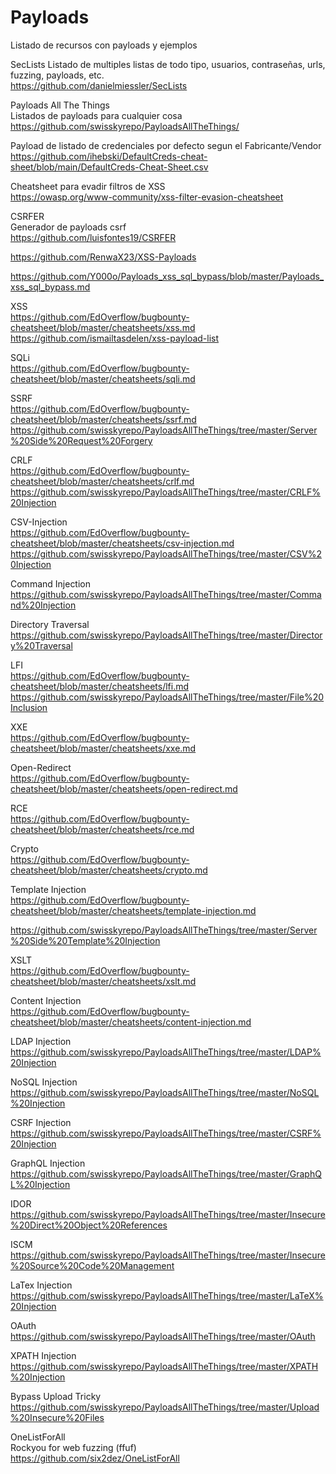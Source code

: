 # Payloads
Listado de recursos con payloads y ejemplos  

SecLists
Listado de multiples listas de todo tipo, usuarios, contraseñas, urls, fuzzing, payloads, etc.  
https://github.com/danielmiessler/SecLists


Payloads All The Things  
Listados de payloads para cualquier cosa  
https://github.com/swisskyrepo/PayloadsAllTheThings/  


Payload de listado de credenciales por defecto segun el Fabricante/Vendor  
https://github.com/ihebski/DefaultCreds-cheat-sheet/blob/main/DefaultCreds-Cheat-Sheet.csv


Cheatsheet para evadir filtros de XSS  
https://owasp.org/www-community/xss-filter-evasion-cheatsheet  


CSRFER  
Generador de payloads csrf  
https://github.com/luisfontes19/CSRFER


https://github.com/RenwaX23/XSS-Payloads  

https://github.com/Y000o/Payloads_xss_sql_bypass/blob/master/Payloads_xss_sql_bypass.md 


XSS  
https://github.com/EdOverflow/bugbounty-cheatsheet/blob/master/cheatsheets/xss.md 
https://github.com/ismailtasdelen/xss-payload-list 

SQLi  
https://github.com/EdOverflow/bugbounty-cheatsheet/blob/master/cheatsheets/sqli.md 

SSRF  
https://github.com/EdOverflow/bugbounty-cheatsheet/blob/master/cheatsheets/ssrf.md 
https://github.com/swisskyrepo/PayloadsAllTheThings/tree/master/Server%20Side%20Request%20Forgery 

CRLF  
https://github.com/EdOverflow/bugbounty-cheatsheet/blob/master/cheatsheets/crlf.md 
https://github.com/swisskyrepo/PayloadsAllTheThings/tree/master/CRLF%20Injection 
  
CSV-Injection     
https://github.com/EdOverflow/bugbounty-cheatsheet/blob/master/cheatsheets/csv-injection.md    
https://github.com/swisskyrepo/PayloadsAllTheThings/tree/master/CSV%20Injection   
  
Command Injection    
https://github.com/swisskyrepo/PayloadsAllTheThings/tree/master/Command%20Injection   
  
Directory Traversal  
https://github.com/swisskyrepo/PayloadsAllTheThings/tree/master/Directory%20Traversal   
  
LFI  
https://github.com/EdOverflow/bugbounty-cheatsheet/blob/master/cheatsheets/lfi.md   
https://github.com/swisskyrepo/PayloadsAllTheThings/tree/master/File%20Inclusion   
  
XXE  
https://github.com/EdOverflow/bugbounty-cheatsheet/blob/master/cheatsheets/xxe.md   
  
Open-Redirect  
https://github.com/EdOverflow/bugbounty-cheatsheet/blob/master/cheatsheets/open-redirect.md   
  
RCE  
https://github.com/EdOverflow/bugbounty-cheatsheet/blob/master/cheatsheets/rce.md   
  
Crypto  
https://github.com/EdOverflow/bugbounty-cheatsheet/blob/master/cheatsheets/crypto.md   
  
Template Injection  
https://github.com/EdOverflow/bugbounty-cheatsheet/blob/master/cheatsheets/template-injection.md   
  
https://github.com/swisskyrepo/PayloadsAllTheThings/tree/master/Server%20Side%20Template%20Injection   
  
XSLT  
https://github.com/EdOverflow/bugbounty-cheatsheet/blob/master/cheatsheets/xslt.md   
  
Content Injection  
https://github.com/EdOverflow/bugbounty-cheatsheet/blob/master/cheatsheets/content-injection.md   
  
LDAP Injection  
https://github.com/swisskyrepo/PayloadsAllTheThings/tree/master/LDAP%20Injection   
  
NoSQL Injection  
https://github.com/swisskyrepo/PayloadsAllTheThings/tree/master/NoSQL%20Injection   
  
CSRF Injection  
https://github.com/swisskyrepo/PayloadsAllTheThings/tree/master/CSRF%20Injection   
  
GraphQL Injection  
https://github.com/swisskyrepo/PayloadsAllTheThings/tree/master/GraphQL%20Injection   
  
IDOR  
https://github.com/swisskyrepo/PayloadsAllTheThings/tree/master/Insecure%20Direct%20Object%20References   
  
ISCM  
https://github.com/swisskyrepo/PayloadsAllTheThings/tree/master/Insecure%20Source%20Code%20Management   
  
LaTex Injection   
https://github.com/swisskyrepo/PayloadsAllTheThings/tree/master/LaTeX%20Injection   
  
OAuth   
https://github.com/swisskyrepo/PayloadsAllTheThings/tree/master/OAuth   
  
XPATH Injection  
https://github.com/swisskyrepo/PayloadsAllTheThings/tree/master/XPATH%20Injection   
  
Bypass Upload Tricky  
https://github.com/swisskyrepo/PayloadsAllTheThings/tree/master/Upload%20Insecure%20Files   


OneListForAll  
Rockyou for web fuzzing  (ffuf)  
https://github.com/six2dez/OneListForAll  
